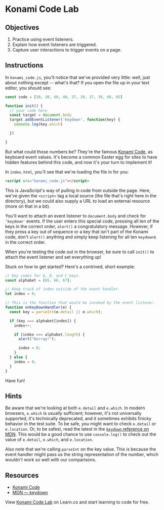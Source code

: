# Konami Code Lab

## Objectives
1. Practice using event listeners.
2. Explain how event listeners are triggered.
3. Capture user interactions to trigger events on a page.

## Instructions
In `konami_code.js`, you'll notice that we've provided very little: well, just about nothing except -- what's that? If you open the file up in your text editor, you should see:
```js
const code = [38, 38, 40, 40, 37, 39, 37, 39, 66, 65]

function init() {
  // your code here
  const target = document.body
  target.addEventListener('keydown', function(key) {
    console.log(key.which)

  })

}
```

But what could those numbers be? They're the famous [Konami Code](https://en.wikipedia.org/wiki/Konami_Code), as keyboard event values. It's become a common Easter egg for sites to have hidden features behind this code, and now it's your turn to implement it!

In `index.html`, you'll see that we're loading the file in for you:
```html
<script src="konami_code.js"></script>
```

This is JavaScript's way of pulling in code from outside the page. Here, we've given the `<script>` tag a local source (the file that's right here in the directory), but we could also supply a URL to load an external resource (more on that in a bit).

You'll want to attach an event listener to `document.body` and check for `'keydown'` events. If the user enters this special code, pressing all ten of the keys in the correct order, `alert()` a congratulatory message. However, if they press a key out of sequence or a key that isn't part of the Konami code, don't `alert()` anything and simply keep listening for all ten `keydown`s in the correct order.

When you're testing the code out in the browser, be sure to call `init()` to attach the event listener and set everything up!

Stuck on how to get started? Here's a contrived, short example:
```js
// Key codes for A, B, and C keys.
const alphabet = [65, 66, 67];

// Keep track of index outside of the event handler.
let index = 0;

// This is the function that would be invoked by the event listener.
function onKeyDownHandler(e) {
  const key = parseInt(e.detail || e.which);

  if (key === alphabet[index]) {
    index++;

    if (index === alphabet.length) {
      alert("Hurray!");

      index = 0;
    }
  } else {
    index = 0;
  }
}
```

Have fun!

## Hints
Be aware that we're looking at both `e.detail` and `e.which`. In modern browsers, `e.which` is usually sufficient; however, it's not universally supported, it's technically deprecated, and it sometimes exhibits finicky behavior in the test suite. To be safe, you might want to check `e.detail` or `e.location`. Or, to be safest, read the latest in the [`keydown` reference on MDN][keydown]. This would be a good chance to use `console.log()` to check out the value of `e.detail`, `e.which`, and `e.location`.

Also note that we're calling `parseInt` on the key value. This is because the event handler might pass us the string representation of the number, which wouldn't work so well with our comparisons.

## Resources
- [Konami Code](https://en.wikipedia.org/wiki/Konami_Code)
- [MDN — keydown][keydown]

[keydown]: https://developer.mozilla.org/en-US/docs/Web/Events/keydown

<p class='util--hide'>View <a href='https://learn.co/lessons/konami-code-lab'>Konami Code Lab</a> on Learn.co and start learning to code for free.</p>

